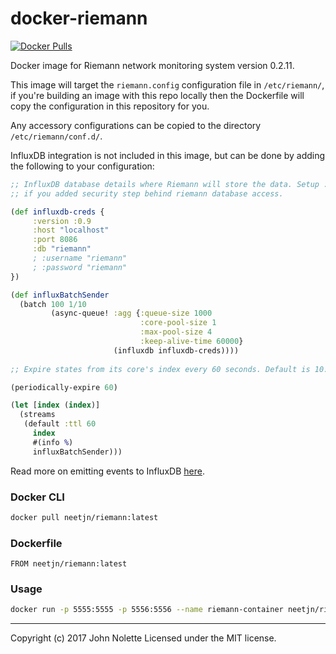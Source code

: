 # docker-riemann

[![Docker Pulls](https://img.shields.io/docker/pulls/mashape/kong.svg)](https://hub.docker.com/r/neetjn/riemann)

Docker image for Riemann network monitoring system version 0.2.11.

This image will target the `riemann.config` configuration file in `/etc/riemann/`, if you're building an image with this repo locally then the Dockerfile will copy the configuration in this repository for you.

Any accessory configurations can be copied to the directory `/etc/riemann/conf.d/`.

InfluxDB integration is not included in this image, but can be done by adding the following to your configuration:
```clojure
;; InfluxDB database details where Riemann will store the data. Setup :username and :password
;; if you added security step behind riemann database access.

(def influxdb-creds {
     :version :0.9
     :host "localhost"
     :port 8086
     :db "riemann"
     ; :username "riemann"
     ; :password "riemann"
})

(def influxBatchSender
  (batch 100 1/10
         (async-queue! :agg {:queue-size 1000
                             :core-pool-size 1
                             :max-pool-size 4
                             :keep-alive-time 60000}
                       (influxdb influxdb-creds))))
                       
;; Expire states from its core's index every 60 seconds. Default is 10.

(periodically-expire 60)

(let [index (index)]
  (streams
   (default :ttl 60
     index
     #(info %)
     influxBatchSender)))
```

Read more on emitting events to InfluxDB [here](http://riemann.io/api/riemann.influxdb.html#var-influxdb).

### Docker CLI
```bash
docker pull neetjn/riemann:latest
```

### Dockerfile
```
FROM neetjn/riemann:latest
```

### Usage
```bash
docker run -p 5555:5555 -p 5556:5556 --name riemann-container neetjn/riemann:latest
```

---
Copyright (c) 2017 John Nolette Licensed under the MIT license.
